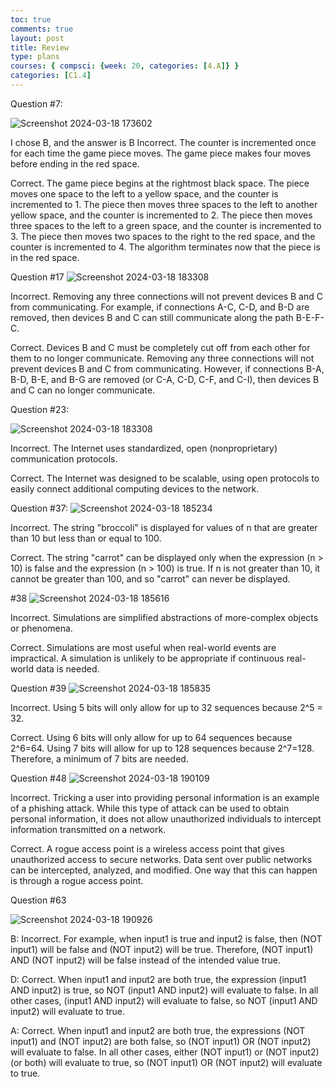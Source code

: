 ```yaml
---
toc: true
comments: true
layout: post
title: Review
type: plans
courses: { compsci: {week: 20, categories: [4.A]} }
categories: [C1.4]
---
```


Question #7:

![Screenshot 2024-03-18 173602](https://github.com/tanvim-18/student3/assets/142523190/cfe48d4e-4c2f-412e-8c7c-2589ae96d5fd)

I chose B, and the answer is B
Incorrect. The counter is incremented once for each time the game piece moves. The game piece makes four moves before ending in the red space.

Correct. The game piece begins at the rightmost black space. The piece moves one space to the left to a yellow space, and the counter is incremented to 1. The piece then moves three spaces to the left to another yellow space, and the counter is incremented to 2. The piece then moves three spaces to the left to a green space, and the counter is incremented to 3. The piece then moves two spaces to the right to the red space, and the counter is incremented to 4. The algorithm terminates now that the piece is in the red space.


Question #17
![Screenshot 2024-03-18 183308](https://github.com/tanvim-18/student3/assets/142523190/334389f9-c298-4501-b88f-4586a1ed4b09)

Incorrect. Removing any three connections will not prevent devices B and C from communicating. For example, if connections A-C, C-D, and B-D are removed, then devices B and C can still communicate along the path B-E-F-C.

Correct. Devices B and C must be completely cut off from each other for them to no longer communicate. Removing any three connections will not prevent devices B and C from communicating. However, if connections B-A, B-D, B-E, and B-G are removed (or C-A, C-D, C-F, and C-I), then devices B and C can no longer communicate.

Question #23:

![Screenshot 2024-03-18 183308](https://github.com/tanvim-18/student3/assets/142523190/5ab036c0-c2c7-497d-aec2-cdf107ea1e6a)

Incorrect. The Internet uses standardized, open (nonproprietary) communication protocols.

Correct. The Internet was designed to be scalable, using open protocols to easily connect additional computing devices to the network.

Question #37: 
![Screenshot 2024-03-18 185234](https://github.com/tanvim-18/student3/assets/142523190/c27a4a16-c844-4a4d-8dfa-7dfa7cf96a10)

Incorrect. The string "broccoli" is displayed for values of n that are greater than 10 but less than or equal to 100.

Correct. The string "carrot" can be displayed only when the expression (n > 10) is false and the expression (n > 100) is true. If n is not greater than 10, it cannot be greater than 100, and so "carrot" can never be displayed.

#38
![Screenshot 2024-03-18 185616](https://github.com/tanvim-18/student3/assets/142523190/0481abcd-044c-444b-ae19-abcada97da98)

Incorrect. Simulations are simplified abstractions of more-complex objects or phenomena.

Correct. Simulations are most useful when real-world events are impractical. A simulation is unlikely to be appropriate if continuous real-world data is needed.

Question #39
![Screenshot 2024-03-18 185835](https://github.com/tanvim-18/student3/assets/142523190/1398204e-0042-4998-9150-ce8383267918)

Incorrect. Using 5 bits will only allow for up to 32 sequences because 2^5 = 32. 

Correct. Using 6 bits will only allow for up to 64 sequences because 2^6=64. Using 7 bits will allow for up to 128 sequences because 2^7=128. Therefore, a minimum of 7 bits are needed.

Question #48
![Screenshot 2024-03-18 190109](https://github.com/tanvim-18/student3/assets/142523190/b9e696f6-dedc-4c88-ad8b-338a1e3aec6f)

Incorrect. Tricking a user into providing personal information is an example of a phishing attack. While this type of attack can be used to obtain personal information, it does not allow unauthorized individuals to intercept information transmitted on a network.

Correct. A rogue access point is a wireless access point that gives unauthorized access to secure networks. Data sent over public networks can be intercepted, analyzed, and modified. One way that this can happen is through a rogue access point.

Question #63

![Screenshot 2024-03-18 190926](https://github.com/tanvim-18/student3/assets/142523190/edf02990-b9cf-494e-824b-29cbb652568b)

B: Incorrect. For example, when input1 is true and input2 is false, then (NOT input1) will be false and (NOT input2) will be true. Therefore, (NOT input1) AND (NOT input2) will be false instead of the intended value true.

D: Correct. When input1 and input2 are both true, the expression (input1 AND input2) is true, so NOT (input1 AND input2) will evaluate to false. In all other cases, (input1 AND input2) will evaluate to false, so NOT (input1 AND input2) will evaluate to true.

A: Correct. When input1 and input2 are both true, the expressions (NOT input1) and (NOT input2) are both false, so (NOT input1) OR (NOT input2) will evaluate to false. In all other cases, either (NOT input1) or (NOT input2) (or both) will evaluate to true, so (NOT input1) OR (NOT input2) will evaluate to true.

